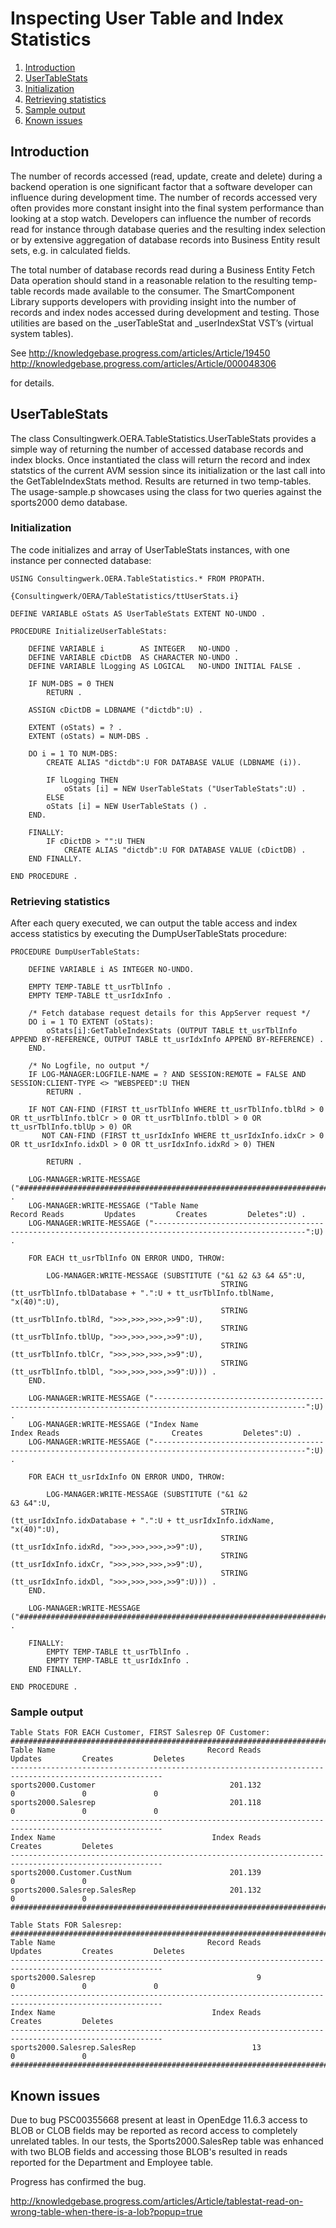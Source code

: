 # Inspecting User Table and Index Statistics

1. [Introduction](#introduction)
2. [UserTableStats](#usertablestats)
3. [Initialization](#initialization)
4. [Retrieving statistics](#retrieving-statistics)
5. [Sample output](#sample-output)
6. [Known issues](#known-issues)

## Introduction

The number of records accessed (read, update, create and delete) during a backend operation is one significant factor that a software developer can influence during development time. The number of records accessed very often provides more constant insight into the final system performance than looking at a stop watch. Developers can influence the number of records read for instance through database queries and the resulting index selection or by extensive aggregation of database records into Business Entity result sets, e.g. in calculated fields.

The total number of database records read during a Business Entity Fetch Data operation should stand in a reasonable relation to the resulting temp-table records made available to the consumer.
The SmartComponent Library supports developers with providing insight into the number of records and index nodes accessed during development and testing. Those utilities are based on the _userTableStat and _userIndexStat VST’s (virtual system tables).

See
http://knowledgebase.progress.com/articles/Article/19450
http://knowledgebase.progress.com/articles/Article/000048306

for details.

## UserTableStats

The class Consultingwerk.OERA.TableStatistics.UserTableStats provides a simple way of returning the number of accessed database records and index blocks. Once instantiated the class will return the record and index statstics of the current AVM session since its initialization or the last call into the GetTableIndexStats method. Results are returned in two temp-tables. The usage-sample.p showcases using the class for two queries against the sports2000 demo database. 

### Initialization

The code initializes and array of UserTableStats instances, with one instance per connected database:

```
USING Consultingwerk.OERA.TableStatistics.* FROM PROPATH.

{Consultingwerk/OERA/TableStatistics/ttUserStats.i}

DEFINE VARIABLE oStats AS UserTableStats EXTENT NO-UNDO .
```

```
PROCEDURE InitializeUserTableStats:

    DEFINE VARIABLE i        AS INTEGER   NO-UNDO .
    DEFINE VARIABLE cDictDB  AS CHARACTER NO-UNDO .
    DEFINE VARIABLE lLogging AS LOGICAL   NO-UNDO INITIAL FALSE .

    IF NUM-DBS = 0 THEN
        RETURN .

    ASSIGN cDictDB = LDBNAME ("dictdb":U) .

    EXTENT (oStats) = ? .
    EXTENT (oStats) = NUM-DBS .

    DO i = 1 TO NUM-DBS:
        CREATE ALIAS "dictdb":U FOR DATABASE VALUE (LDBNAME (i)).

        IF lLogging THEN
            oStats [i] = NEW UserTableStats ("UserTableStats":U) .
        ELSE
        oStats [i] = NEW UserTableStats () .
    END.

    FINALLY:
        IF cDictDB > "":U THEN
            CREATE ALIAS "dictdb":U FOR DATABASE VALUE (cDictDB) .
    END FINALLY.
    
END PROCEDURE .   
```

### Retrieving statistics

After each query executed, we can output the table access and index access statistics by executing the DumpUserTableStats procedure:

```
PROCEDURE DumpUserTableStats:

    DEFINE VARIABLE i AS INTEGER NO-UNDO.

    EMPTY TEMP-TABLE tt_usrTblInfo .
    EMPTY TEMP-TABLE tt_usrIdxInfo .

    /* Fetch database request details for this AppServer request */
    DO i = 1 TO EXTENT (oStats):
        oStats[i]:GetTableIndexStats (OUTPUT TABLE tt_usrTblInfo APPEND BY-REFERENCE, OUTPUT TABLE tt_usrIdxInfo APPEND BY-REFERENCE) .
    END.

    /* No Logfile, no output */
    IF LOG-MANAGER:LOGFILE-NAME = ? AND SESSION:REMOTE = FALSE AND SESSION:CLIENT-TYPE <> "WEBSPEED":U THEN
        RETURN .

    IF NOT CAN-FIND (FIRST tt_usrTblInfo WHERE tt_usrTblInfo.tblRd > 0 OR tt_usrTblInfo.tblCr > 0 OR tt_usrTblInfo.tblDl > 0 OR tt_usrTblInfo.tblUp > 0) OR
       NOT CAN-FIND (FIRST tt_usrIdxInfo WHERE tt_usrIdxInfo.idxCr > 0 OR tt_usrIdxInfo.idxDl > 0 OR tt_usrIdxInfo.idxRd > 0) THEN

        RETURN .

    LOG-MANAGER:WRITE-MESSAGE ("########################################################################################################":U) .
    LOG-MANAGER:WRITE-MESSAGE ("Table Name                                  Record Reads         Updates         Creates         Deletes":U) .
    LOG-MANAGER:WRITE-MESSAGE ("--------------------------------------------------------------------------------------------------------":U) .

    FOR EACH tt_usrTblInfo ON ERROR UNDO, THROW:

        LOG-MANAGER:WRITE-MESSAGE (SUBSTITUTE ("&1 &2 &3 &4 &5":U,
                                               STRING (tt_usrTblInfo.tblDatabase + ".":U + tt_usrTblInfo.tblName, "x(40)":U),
                                               STRING (tt_usrTblInfo.tblRd, ">>>,>>>,>>>,>>9":U),
                                               STRING (tt_usrTblInfo.tblUp, ">>>,>>>,>>>,>>9":U),
                                               STRING (tt_usrTblInfo.tblCr, ">>>,>>>,>>>,>>9":U),
                                               STRING (tt_usrTblInfo.tblDl, ">>>,>>>,>>>,>>9":U))) .
    END.

    LOG-MANAGER:WRITE-MESSAGE ("--------------------------------------------------------------------------------------------------------":U) .
    LOG-MANAGER:WRITE-MESSAGE ("Index Name                                   Index Reads                         Creates         Deletes":U) .
    LOG-MANAGER:WRITE-MESSAGE ("--------------------------------------------------------------------------------------------------------":U) .

    FOR EACH tt_usrIdxInfo ON ERROR UNDO, THROW:

        LOG-MANAGER:WRITE-MESSAGE (SUBSTITUTE ("&1 &2                 &3 &4":U,
                                               STRING (tt_usrIdxInfo.idxDatabase + ".":U + tt_usrIdxInfo.idxName, "x(40)":U),
                                               STRING (tt_usrIdxInfo.idxRd, ">>>,>>>,>>>,>>9":U),
                                               STRING (tt_usrIdxInfo.idxCr, ">>>,>>>,>>>,>>9":U),
                                               STRING (tt_usrIdxInfo.idxDl, ">>>,>>>,>>>,>>9":U))) .
    END.

    LOG-MANAGER:WRITE-MESSAGE ("########################################################################################################":U) .

    FINALLY:
        EMPTY TEMP-TABLE tt_usrTblInfo .
        EMPTY TEMP-TABLE tt_usrIdxInfo .
    END FINALLY.       

END PROCEDURE .    
```

### Sample output

```
Table Stats FOR EACH Customer, FIRST Salesrep OF Customer:
########################################################################################################
Table Name                                  Record Reads         Updates         Creates         Deletes
--------------------------------------------------------------------------------------------------------
sports2000.Customer                              201.132               0               0               0
sports2000.Salesrep                              201.118               0               0               0
--------------------------------------------------------------------------------------------------------
Index Name                                   Index Reads                         Creates         Deletes
--------------------------------------------------------------------------------------------------------
sports2000.Customer.CustNum                      201.139                               0               0
sports2000.Salesrep.SalesRep                     201.132                               0               0
########################################################################################################

Table Stats FOR Salesrep:
########################################################################################################
Table Name                                  Record Reads         Updates         Creates         Deletes
--------------------------------------------------------------------------------------------------------
sports2000.Salesrep                                    9               0               0               0
--------------------------------------------------------------------------------------------------------
Index Name                                   Index Reads                         Creates         Deletes
--------------------------------------------------------------------------------------------------------
sports2000.Salesrep.SalesRep                          13                               0               0
########################################################################################################
```

## Known issues

Due to bug PSC00355668 present at least in OpenEdge 11.6.3 access to BLOB or CLOB fields may be reported as record access to completely unrelated tables. In our tests, the Sports2000.SalesRep table was enhanced with two BLOB fields and accessing those BLOB's resulted in reads reported for the Department and Employee table. 

Progress has confirmed the bug.

http://knowledgebase.progress.com/articles/Article/tablestat-read-on-wrong-table-when-there-is-a-lob?popup=true
